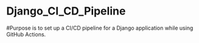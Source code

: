 # Django_CI_CD_Pipeline
#Purpose is to set up a CI/CD pipeline for a Django application while using GitHub Actions.
